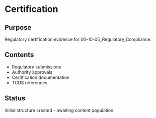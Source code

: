 # Certification

## Purpose
Regulatory certification evidence for 00-10-05_Regulatory_Compliance.

## Contents
- Regulatory submissions
- Authority approvals
- Certification documentation
- TCDS references

## Status
Initial structure created - awaiting content population.
